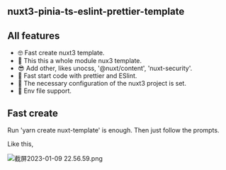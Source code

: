 ## nuxt3-pinia-ts-eslint-prettier-template

## All features

- 🤓 Fast create nuxt3 template.
- 🥰 This this a whole module nux3 template.
- 😎 Add other, likes unocss, '@nuxt/content', 'nuxt-security'.
- 🍒 Fast start code with prettier and ESlint.
- 🍺 The necessary configuration of the nuxt3 project is set.
- 🍭 Env file support.

## Fast create

Run 'yarn create nuxt-template'  is enough. Then just follow the prompts.

Like this,

![截屏2023-01-09 22.56.59.png](https://s2.loli.net/2023/01/09/qK5U2anlYFwRGIJ.png)
